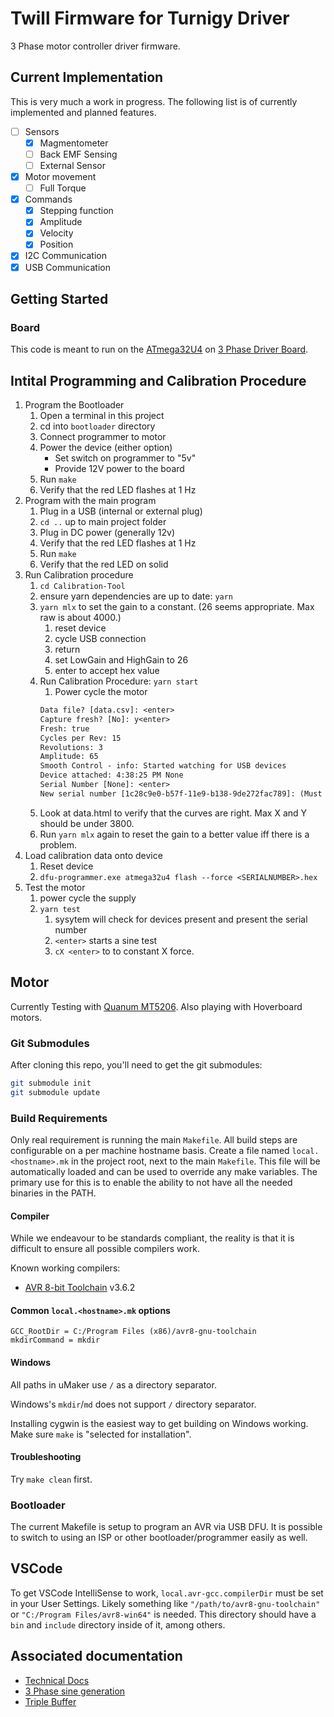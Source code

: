 # Twill Firmware for Turnigy Driver

3 Phase motor controller driver firmware.

## Current Implementation

This is very much a work in progress. The following list is of currently implemented and planned features.

- [ ] Sensors
  - [x] Magmentometer
  - [ ] Back EMF Sensing
  - [ ] External Sensor
- [x] Motor movement
  - [ ] Full Torque
- [x] Commands
  - [x] Stepping function
  - [x] Amplitude
  - [x] Velocity
  - [x] Position
- [x] I2C Communication
- [x] USB Communication

## Getting Started

### Board

This code is meant to run on the [ATmega32U4](http://www.atmel.com/Images/Atmel-7766-8-bit-AVR-ATmega16U4-32U4_Datasheet.pdf) on [3 Phase Driver Board](https://github.com/cinderblock/3-Phase-Driver).

## Intital Programming and Calibration Procedure

1. Program the Bootloader
   1. Open a terminal in this project
   1. cd into `bootloader` directory
   1. Connect programmer to motor
   1. Power the device (either option)
      - Set switch on programmer to "5v"
      - Provide 12V power to the board
   1. Run `make`
   1. Verify that the red LED flashes at 1 Hz
1. Program with the main program
   1. Plug in a USB (internal or external plug)
   1. `cd ..` up to main project folder
   1. Plug in DC power (generally 12v)
   1. Verify that the red LED flashes at 1 Hz
   1. Run `make`
   1. Verify that the red LED on solid
1. Run Calibration procedure
   1. `cd Calibration-Tool`
   1. ensure yarn dependencies are up to date: `yarn`
   1. `yarn mlx` to set the gain to a constant. (26 seems appropriate. Max raw is about 4000.)
      1. reset device
      1. cycle USB connection
      1. return
      1. set LowGain and HighGain to 26
      1. enter to accept hex value
   1. Run Calibration Procedure: `yarn start`
      1. Power cycle the motor
      ```txt
      Data file? [data.csv]: <enter>
      Capture fresh? [No]: y<enter>
      Fresh: true
      Cycles per Rev: 15
      Revolutions: 3
      Amplitude: 65
      Smooth Control - info: Started watching for USB devices
      Device attached: 4:38:25 PM None
      Serial Number [None]: <enter>
      New serial number [1c28c9e0-b57f-11e9-b138-9de272fac789]: (Must be clamped into test fixture at this point) <enter>
      ```
   1. Look at data.html to verify that the curves are right. Max X and Y should be under 3800.
   1. Run `yarn mlx` again to reset the gain to a better value iff there is a problem.
1. Load calibration data onto device
   1. Reset device
   1. `dfu-programmer.exe atmega32u4 flash --force <SERIALNUMBER>.hex`
1. Test the motor
   1. power cycle the supply
   1. `yarn test`
      1. sysytem will check for devices present and present the serial number
      1. `<enter>` starts a sine test
      1. `cX <enter>` to to constant X force.

## Motor

Currently Testing with [Quanum MT5206](https://hobbyking.com/en_us/quanum-mt-series-5206-320kv-brushless-multirotor-motor-built-by-dys.html).
Also playing with Hoverboard motors.

### Git Submodules

After cloning this repo, you'll need to get the git submodules:

```bash
git submodule init
git submodule update
```

### Build Requirements

Only real requirement is running the main `Makefile`.
All build steps are configurable on a per machine hostname basis.
Create a file named `local.<hostname>.mk` in the project root, next to the main `Makefile`.
This file will be automatically loaded and can be used to override any make variables.
The primary use for this is to enable the ability to not have all the needed binaries in the PATH.

#### Compiler

While we endeavour to be standards compliant, the reality is that it is difficult to ensure all possible compilers work.

Known working compilers:

- [AVR 8-bit Toolchain](https://www.microchip.com/mplab/avr-support/avr-and-arm-toolchains-c-compilers) v3.6.2

#### Common `local.<hostname>.mk` options

```make
GCC_RootDir = C:/Program Files (x86)/avr8-gnu-toolchain
mkdirCommand = mkdir
```

#### Windows

All paths in uMaker use `/` as a directory separator.

Windows's `mkdir`/`md` does not support `/` directory separator.

Installing cygwin is the easiest way to get building on Windows working.
Make sure `make` is "selected for installation".

#### Troubleshooting

Try `make clean` first.

### Bootloader

The current Makefile is setup to program an AVR via USB DFU. It is possible to switch to using an ISP or other bootloader/programmer easily as well.

## VSCode

To get VSCode IntelliSense to work, `local.avr-gcc.compilerDir` must be set in your User Settings.
Likely something like `"/path/to/avr8-gnu-toolchain"` or `"C:/Program Files/avr8-win64"` is needed.
This directory should have a `bin` and `include` directory inside of it, among others.

## Associated documentation

- [Technical Docs](docs/README.md)
- [3 Phase sine generation](docs/3%20Phase%20Sine%20Wave%20Generation.md)
- [Triple Buffer](libCameron/Triple%20Buffer.png)
